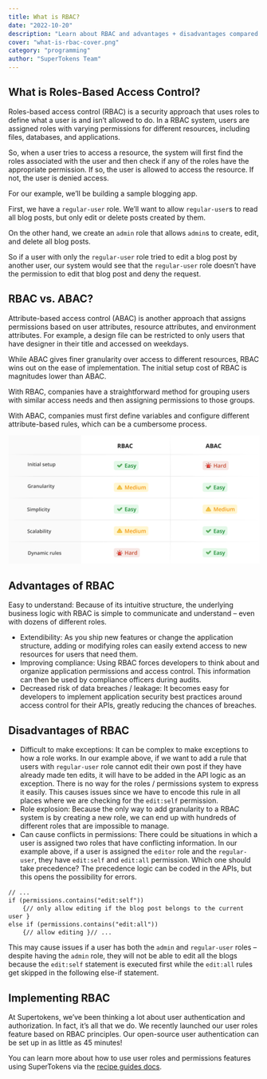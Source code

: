 ```yaml
---
title: What is RBAC? 
date: "2022-10-20"
description: "Learn about RBAC and advantages + disadvantages compared to ABAC."
cover: "what-is-rbac-cover.png"
category: "programming"
author: "SuperTokens Team"
---
```



## What is Roles-Based Access Control?

Roles-based access control (RBAC) is a security approach that uses roles to define what a user is and isn’t allowed to do. In a RBAC system, users are assigned roles with varying permissions for different resources, including files, databases, and applications.

So, when a user tries to access a resource, the system will first find the roles associated with the user and then check if any of the roles have the appropriate permission. If so, the user is allowed to access the resource. If not, the user is denied access.

For our example, we’ll be building a sample blogging app.

First, we have a `regular-user` role. We’ll want to allow `regular-user`s to read all blog posts, but only edit or delete posts created by them.

On the other hand, we create an `admin` role that allows `admin`s to create, edit, and delete all blog posts.

So if a user with only the `regular-user` role tried to edit a blog post by another user, our system would see that the `regular-user` role doesn’t have the permission to edit that blog post and deny the request. 

## RBAC vs. ABAC?

Attribute-based access control (ABAC) is another approach that assigns permissions based on user attributes, resource attributes, and environment attributes. For example, a design file can be restricted to only users that have designer in their title and accessed on weekdays.

While ABAC gives finer granularity over access to different resources, RBAC wins out on the ease of implementation. The initial setup cost of RBAC is magnitudes lower than ABAC.

With RBAC, companies have a straightforward method for grouping users with similar access needs and then assigning permissions to those groups.

With ABAC, companies must first define variables and configure different attribute-based rules, which can be a cumbersome process.

![RBAC vs ABAC](./rbac-abac.png)


## Advantages of RBAC

Easy to understand: Because of its intuitive structure, the underlying business logic with RBAC is simple to communicate and understand – even with dozens of different roles.

- Extendibility: As you ship new features or change the application structure, adding or modifying roles can easily extend access to new resources for users that need them.
- Improving compliance: Using RBAC forces developers to think about and organize application permissions and access control. This information can then be used by compliance officers during audits.
- Decreased risk of data breaches / leakage: It becomes easy for developers to implement application security best practices around access control for their APIs, greatly reducing the chances of breaches.

## Disadvantages of RBAC
- Difficult to make exceptions: It can be complex to make exceptions to how a role works. In our example above, if we want to add a rule that users with `regular-user` role cannot edit their own post if they have already made ten edits, it will have to be added in the API logic as an exception. There is no way for the roles / permissions system to express it easily. This causes issues since we have to encode this rule in all places where we are checking for the `edit:self` permission.
- Role explosion: Because the only way to add granularity to a RBAC system is by creating a new role, we can end up with hundreds of different roles that are impossible to manage.
- Can cause conflicts in permissions: There could be situations in which a user is assigned two roles that have conflicting information. In our example above, if a user is assigned the `editor` role and the `regular-user`, they have `edit:self` and `edit:all` permission. Which one should take precedence? The precedence logic can be coded in the APIs, but this opens the possibility for errors.

```
// ...
if (permissions.contains("edit:self")) 
	{// only allow editing if the blog post belongs to the current user } 
else if (permissions.contains("edit:all")) 
	{// allow editing }// ...
```

This may cause issues if a user has both the `admin` and `regular-user` roles – despite having the `admin` role, they will not be able to edit all the blogs because the `edit:self` statement is executed first while the `edit:all` rules get skipped in the following else-if statement.

## Implementing RBAC

At Supertokens, we’ve been thinking a lot about user authentication and authorization. In fact, it’s all that we do.
We recently launched our user roles feature based on RBAC principles. Our open-source user authentication can be set up in as little as 45 minutes!

You can learn more about how to use user roles and permissions features using SuperTokens via the [recipe guides docs](https://supertokens.com/docs/userroles/introduction).
